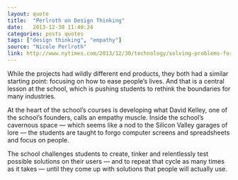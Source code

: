 ```yaml
---
layout: quote
title:  "Perlroth on Design Thinking"
date:   2013-12-30 11:40:24
categories: posts quotes
tags: ["design thinking", "empathy"]
source: "Nicole Perlroth"
link: http://www.nytimes.com/2013/12/30/technology/solving-problems-for-real-world-using-design.html
---
```


While the projects had wildly different end products, they both had a similar starting point: focusing on how to ease people’s lives. And that is a central lesson at the school, which is pushing students to rethink the boundaries for many industries.

At the heart of the school’s courses is developing what David Kelley, one of the school’s founders, calls an empathy muscle. Inside the school’s cavernous space — which seems like a nod to the Silicon Valley garages of lore — the students are taught to forgo computer screens and spreadsheets and focus on people.

The school challenges students to create, tinker and relentlessly test possible solutions on their users — and to repeat that cycle as many times as it takes — until they come up with solutions that people will actually use.